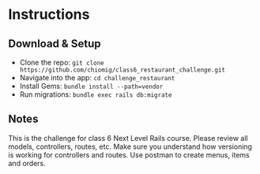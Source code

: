 # Instructions

## Download & Setup

- Clone the repo: `git clone https://github.com/chiomig/class6_restaurant_challenge.git`
- Navigate into the app: `cd challenge_restaurant`
- Install Gems: `bundle install --path=vendor`
- Run migrations: `bundle exec rails db:migrate`

## Notes

This is the challenge for class 6 Next Level Rails course. Please review all models, controllers, routes, etc. Make sure you understand how versioning is working for controllers and routes.
Use postman to create menus, items and orders.
